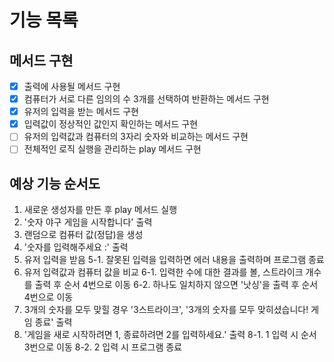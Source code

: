 # 기능 목록

## 메서드 구현

- [x] 출력에 사용될 메서드 구현
- [x] 컴퓨터가 서로 다른 임의의 수 3개를 선택하여 반환하는 메서드 구현
- [x] 유저의 입력을 받는 메서드 구현
- [x] 입력값이 정상적인 값인지 확인하는 메서드 구현
- [ ] 유저의 입력값과 컴퓨터의 3자리 숫자와 비교하는 메서드 구현
- [ ] 전체적인 로직 실행을 관리하는 play 메서드 구현

## 예상 기능 순서도

1. 새로운 생성자를 만든 후 play 메서드 실행
2. '숫자 야구 게임을 시작합니다' 출력
3. 랜덤으로 컴퓨터 값(정답)을 생성
4. '숫자를 입력해주세요 :' 출력
5. 유저 입력을 받음
   5-1. 잘못된 입력을 입력하면 에러 내용을 출력하며 프로그램 종료
6. 유저 입력값과 컴퓨터 값을 비교
   6-1. 입력한 수에 대한 결과를 볼, 스트라이크 개수를 출력 후 순서 4번으로 이동
   6-2. 하나도 일치하지 않으면 '낫싱'을 출력 후 순서 4번으로 이동
7. 3개의 숫자를 모두 맞힐 경우 '3스트라이크', '3개의 숫자를 모두 맞히셨습니다! 게임 종료' 출력
8. '게임을 새로 시작하려면 1, 종료하려면 2를 입력하세요.' 출력
   8-1. 1 입력 시 순서 3번으로 이동
   8-2. 2 입력 시 프로그램 종료
